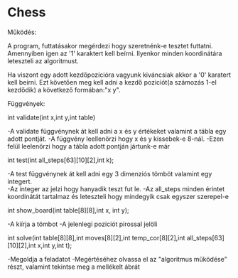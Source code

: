 # Chess
Működés:

A program, futtatásakor megérdezi hogy szeretnénk-e tesztet futtatni.
Amennyiben igen az '1' karaktert kell beírni. Ilyenkor minden koordinátára leteszteli az algoritmust.

Ha viszont egy adott kezdőpozícióra vagyunk kiváncsiak akkor a '0' karatert kell beírni. Ezt követően meg kell adni a kezdő poziciót(a számozás 1-el kezdődik)
a következő formában:"x y".



Függvények:

int validate(int x,int y,int table)

  -A validate függvénynek át kell adni a x és y értékeket valamint a tábla egy adott pontját.
  -A függvény leellenörzi hogy x és y kissebek-e 8-nál.
  -Ezen felül leelenörzi hogy a tábla adott pontján jártunk-e már

int test(int all_steps[63][10][2],int k);

  -A test függvénynek át kell adni egy 3 dimenziós tömböt valamint egy integert.<br>
  -Az integer az jelzi hogy hanyadik teszt fut le.
  -Az all_steps minden érintet koordinátát tartalmaz és leteszteli hogy mindegyik csak egyszer szerepel-e


int show_board(int table[8][8],int x, int y);

  -A kiírja a tömbot
  -A jelenlegi poziciót pirossal jelöli

int solve(int table[8][8],int moves[8][2],int temp_cor[8][2],int all_steps[63][10][2],int x,int y,int t);

-Megoldja a feladatot
-Megértéséhez olvassa el az "algoritmus működése" részt, valamint tekintse meg a mellékelt ábrát


